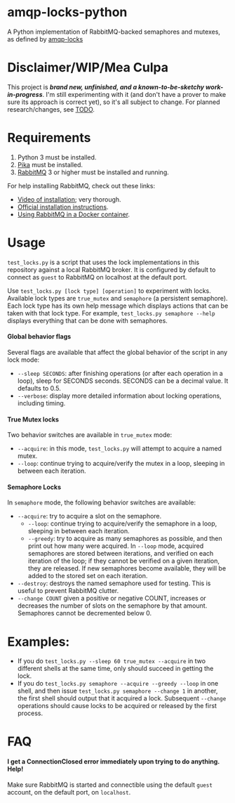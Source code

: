 # amqp-locks-python
A Python implementation of RabbitMQ-backed semaphores and mutexes, as defined by [amqp-locks](https://github.com/zbentley/amqp-locks)

# Disclaimer/WIP/Mea Culpa
This project is ***brand new, unfinished, and a known-to-be-sketchy work-in-progress***. I'm still experimenting with it (and don't have a prover to make sure its approach is correct yet), so it's all subject to change. For planned research/changes, see [TODO](TODO.md).

# Requirements
1. Python 3 must be installed.
2. [Pika](https://pika.readthedocs.org) must be installed.
3. [RabbitMQ](https://www.rabbitmq.com/) 3 or higher must be installed and running. 

For help installing RabbitMQ, check out these links:

- [Video of installation](https://vimeo.com/10254034); very thorough.
- [Official installation instructions](https://www.rabbitmq.com/install-standalone-mac.html).
- [Using RabbitMQ in a Docker container](https://elasticbox.com/blog/deploy-rabbitmq-docker-container-with-elasticbox/).


# Usage

`test_locks.py` is a script that uses the lock implementations in this repository against a local RabbitMQ broker. It is configured by default to connect as `guest` to RabbitMQ on localhost at the default port. 

Use `test_locks.py [lock type] [operation]` to experiment with locks. Available lock types are `true_mutex` and `semaphore` (a persistent semaphore). Each lock type has its own help message which displays actions that can be taken with that lock type. For example, `test_locks.py semaphore --help` displays everything that can be done with semaphores.

#### Global behavior flags

Several flags are available that affect the global behavior of the script in any lock mode:

- `--sleep SECONDS`: after finishing operations (or after each operation in a loop), sleep for SECONDS seconds. SECONDS can be a decimal value. It defaults to 0.5.
- `--verbose`: display more detailed information about locking operations, including timing.

#### True Mutex locks

Two behavior switches are available in `true_mutex` mode:

- `--acquire`: in this mode, `test_locks.py` will attempt to acquire a named mutex.
- `--loop`: continue trying to acquire/verify the mutex in a loop, sleeping in between each iteration.

#### Semaphore Locks

In `semaphore` mode, the following behavior switches are available:

- `--acquire`: try to acquire a slot on the semaphore.
	- `--loop`: continue trying to acquire/verify the semaphore in a loop, sleeping in between each iteration.
	- `--greedy`: try to acquire as many semaphores as possible, and then print out how many were acquired. In `--loop` mode, acquired semaphores are stored between iterations, and verified on each iteration of the loop; if they cannot be verified on a given iteration, they are released. If new semaphores become available, they will be added to the stored set on each iteration.
- `--destroy`: destroys the named semaphore used for testing. This is useful to prevent RabbitMQ clutter.
- `--change COUNT` given a positive or negative COUNT, increases or decreases the number of slots on the semaphore by that amount. Semaphores cannot be decremented below 0.

# Examples:

- If you do `test_locks.py --sleep 60 true_mutex --acquire` in two different shells at the same time, only should succeed in getting the lock.
- If you do `test_locks.py semaphore --acquire --greedy --loop` in one shell, and then issue `test_locks.py semaphore --change 1` in another, the first shell should output that it acquired a lock. Subsequent `--change` operations should cause locks to be acquired or released by the first process.

# FAQ

#### I get a ConnectionClosed error immediately upon trying to do anything. Help!

Make sure RabbitMQ is started and connectible using the default `guest` account, on the default port, on `localhost`.